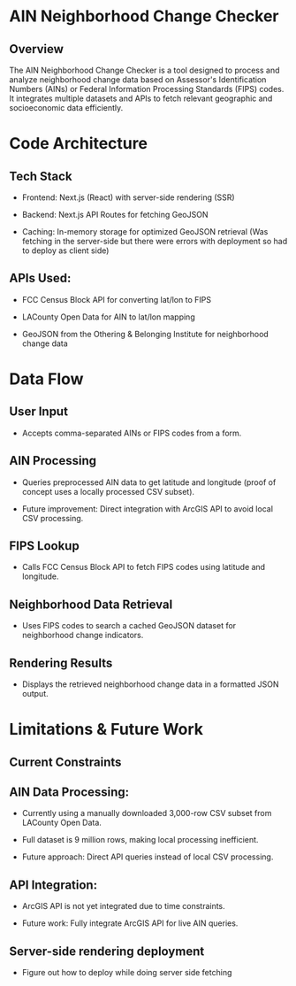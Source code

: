 # AIN Neighborhood Change Checker

## Overview

The AIN Neighborhood Change Checker is a tool designed to process and analyze neighborhood change data based on Assessor's Identification Numbers (AINs) or Federal Information Processing Standards (FIPS) codes. It integrates multiple datasets and APIs to fetch relevant geographic and socioeconomic data efficiently.

# Code Architecture

## Tech Stack

- Frontend: Next.js (React) with server-side rendering (SSR)

- Backend: Next.js API Routes for fetching GeoJSON

- Caching: In-memory storage for optimized GeoJSON retrieval (Was fetching in the server-side but there were errors with deployment so had to deploy as client side)

## APIs Used:

- FCC Census Block API for converting lat/lon to FIPS

- LACounty Open Data for AIN to lat/lon mapping

- GeoJSON from the Othering & Belonging Institute for neighborhood change data

# Data Flow

## User Input

- Accepts comma-separated AINs or FIPS codes from a form.

## AIN Processing

- Queries preprocessed AIN data to get latitude and longitude (proof of concept uses a locally processed CSV subset).

- Future improvement: Direct integration with ArcGIS API to avoid local CSV processing.

## FIPS Lookup

- Calls FCC Census Block API to fetch FIPS codes using latitude and longitude.

## Neighborhood Data Retrieval

- Uses FIPS codes to search a cached GeoJSON dataset for neighborhood change indicators.

## Rendering Results

- Displays the retrieved neighborhood change data in a formatted JSON output.



# Limitations & Future Work

## Current Constraints

## AIN Data Processing:

- Currently using a manually downloaded 3,000-row CSV subset from LACounty Open Data.

- Full dataset is 9 million rows, making local processing inefficient.

- Future approach: Direct API queries instead of local CSV processing.

## API Integration:

- ArcGIS API is not yet integrated due to time constraints.

- Future work: Fully integrate ArcGIS API for live AIN queries.

## Server-side rendering deployment

- Figure out how to deploy while doing server side fetching
